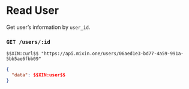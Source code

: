 # Read User

Get user’s information by `user_id`.

### `GET /users/:id` 

```
$$XIN:curl$$ "https://api.mixin.one/users/06aed1e3-bd77-4a59-991a-5bb5ae6fbb09"
```

```json
{
  "data": $$XIN:user$$
}
```
